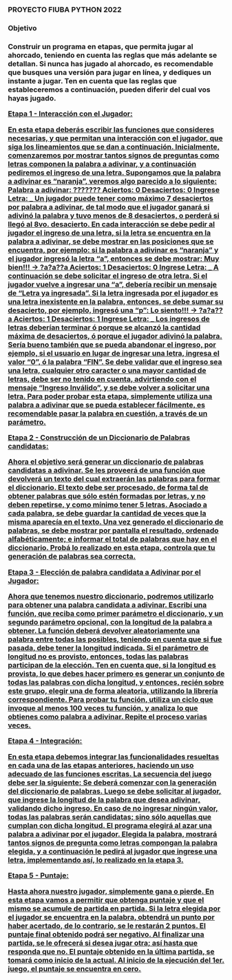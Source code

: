 <h3> PROYECTO FIUBA PYTHON 2022 <h3>
  <h3>Objetivo<h3>
<p> Construir un programa en etapas, que permita jugar al ahorcado, teniendo en cuenta
las reglas que más adelante se detallan.
Si nunca has jugado al ahorcado, es recomendable que busques una versión para
jugar en línea, y dediques un instante a jugar. Ten en cuenta que las reglas que
estableceremos a continuación, pueden diferir del cual vos hayas jugado.
  
<u>Etapa 1 - Interacción con el Jugador:<u>
  
En esta etapa deberás escribir las funciones que consideres necesarias, y que
permitan una interacción con el jugador, que siga los lineamientos que se dan a
continuación.
Inicialmente, comenzaremos por mostrar tantos signos de preguntas como letras
componen la palabra a adivinar, y a continuación pediremos el ingreso de una letra.
Supongamos que la palabra a adivinar es “naranja”, veremos algo parecido a lo
siguiente:
Palabra a adivinar: ??????? Aciertos: 0 Desaciertos: 0
Ingrese Letra: _
Un jugador puede tener como máximo 7 desaciertos por palabra a adivinar, de tal
modo que el jugador ganará si adivinó la palabra y tuvo menos de 8 desaciertos, o
perderá si llegó al 8vo. desacierto.
En cada interacción se debe pedir al jugador el ingreso de una letra, si la letra se
encuentra en la palabra a adivinar, se debe mostrar en las posiciones que se
encuentra, por ejemplo: si la palabra a adivinar es “naranja” y el jugador ingresó la
letra “a”, entonces se debe mostrar:
Muy bien!!! → ?a?a??a Aciertos: 1 Desaciertos: 0
Ingrese Letra: _
A continuación se debe solicitar el ingreso de otra letra. Si el jugador vuelve a
ingresar una “a”, debería recibir un mensaje de “Letra ya ingresada”.
Si la letra ingresada por el jugador es una letra inexistente en la palabra, entonces,
se debe sumar su desacierto, por ejemplo, ingresó una “p”:
Lo siento!!! → ?a?a??a Aciertos: 1 Desaciertos: 1
Ingrese Letra: _
Los ingresos de letras deberían terminar ó porque se alcanzó la cantidad máxima de
desaciertos, ó porque el jugador adivinó la palabra. Sería bueno también que se
pueda abandonar el ingreso, por ejemplo, si el usuario en lugar de ingresar una
letra, ingresa el valor “0”, ó la palabra “FIN”.
Se debe validar que el ingreso sea una letra, cualquier otro caracter o una mayor
cantidad de letras, debe ser no tenido en cuenta, advirtiendo con el mensaje
“Ingreso Inválido”, y se debe volver a solicitar una letra.
Para poder probar esta etapa, simplemente utiliza una palabra a adivinar que se
pueda establecer fácilmente, es recomendable pasar la palabra en cuestión, a través
de un parámetro.
  
<u>Etapa 2 - Construcción de un Diccionario de Palabras candidatas:<u>
  
Ahora el objetivo será generar un diccionario de palabras candidatas a adivinar.
Se les proveerá de una función que devolverá un texto del cual extraerán las
palabras para formar el diccionario. El texto debe ser procesado, de forma tal de
obtener palabras que sólo estén formadas por letras, y no deben repetirse, y como
mínimo tener 5 letras.
Asociado a cada palabra, se debe guardar la cantidad de veces que la misma
aparecía en el texto.
Una vez generado el diccionario de palabras, se debe mostrar por pantalla el
resultado, ordenado alfabéticamente; e informar el total de palabras que hay en el
diccionario.
Probá lo realizado en esta etapa, controla que tu generación de palabras sea
correcta.
  
<u>Etapa 3 - Elección de palabra candidata a Adivinar por el Jugador:<u>
  
Ahora que tenemos nuestro diccionario, podremos utilizarlo para obtener una palabra
candidata a adivinar.
Escribí una función, que reciba como primer parámetro el diccionario, y un segundo
parámetro opcional, con la longitud de la palabra a obtener. La función deberá
devolver aleatoriamente una palabra entre todas las posibles, teniendo en cuenta
que si fue pasada, debe tener la longitud indicada. Si el parámetro de longitud no es
provisto, entonces, todas las palabras participan de la elección.
Ten en cuenta que, si la longitud es provista, lo que debes hacer primero es generar
un conjunto de todas las palabras con dicha longitud, y entonces, recién sobre este
grupo, elegir una de forma aleatoria, utilizando la librería correspondiente.
Para probar tu función, utiliza un ciclo que invoque al menos 100 veces tu función, y
analiza lo que obtienes como palabra a adivinar. Repite el proceso varias veces.
  
<u>Etapa 4 - Integración:<u>
  
En esta etapa debemos integrar las funcionalidades resueltas en cada una de las
etapas anteriores, haciendo un uso adecuado de las funciones escritas.
La secuencia del juego debe ser la siguiente:
Se deberá comenzar con la generación del diccionario de palabras.
Luego se debe solicitar al jugador, que ingrese la longitud de la palabra que desea
adivinar, validando dicho ingreso. En caso de no ingresar ningún valor, todas las
palabras serán candidatas; sino sólo aquellas que cumplan con dicha longitud.
El programa elegirá al azar una palabra a adivinar por el jugador.
Elegida la palabra, mostrará tantos signos de pregunta como letras compongan la
palabra elegida, y a continuación le pedirá al jugador que ingrese una letra,
implementando así, lo realizado en la etapa 3.
  
<u>Etapa 5 - Puntaje:<u>
  
Hasta ahora nuestro jugador, simplemente gana o pierde.
En esta etapa vamos a permitir que obtenga puntaje y que el mismo se acumule de
partida en partida.
Si la letra elegida por el jugador se encuentra en la palabra, obtendrá un punto por
haber acertado, de lo contrario, se le restarán 2 puntos. El puntaje final obtenido
podrá ser negativo.
Al finalizar una partida, se le ofrecerá si desea jugar otra; así hasta que responda
que no. El puntaje obtenido en la última partida, se tomará como inicio de la actual.
Al inicio de la ejecución del 1er. juego, el puntaje se encuentra en cero.<p>

  
